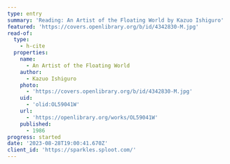 ```yaml
---
type: entry
summary: 'Reading: An Artist of the Floating World by Kazuo Ishiguro'
featured: 'https://covers.openlibrary.org/b/id/4342830-M.jpg'
read-of:
  type:
    - h-cite
  properties:
    name:
      - An Artist of the Floating World
    author:
      - Kazuo Ishiguro
    photo:
      - 'https://covers.openlibrary.org/b/id/4342830-M.jpg'
    uid:
      - 'olid:OL59041W'
    url:
      - 'https://openlibrary.org/works/OL59041W'
    published:
      - 1986
progress: started
date: '2023-08-28T19:00:41.670Z'
client_id: 'https://sparkles.sploot.com/'
---
```


